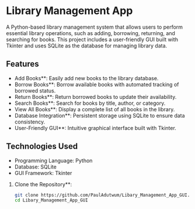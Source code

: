 # Library Management App

A Python-based library management system that allows users to perform essential library operations, such as adding, borrowing, returning, and searching for books. This project includes a user-friendly GUI built with Tkinter and uses SQLite as the database for managing library data.

## Features

- Add Books**: Easily add new books to the library database.
- Borrow Books**: Borrow available books with automated tracking of borrowed status.
- Return Books**: Return borrowed books to update their availability.
- Search Books**: Search for books by title, author, or category.
- View All Books**: Display a complete list of all books in the library.
- Database Integration**: Persistent storage using SQLite to ensure data consistency.
- User-Friendly GUI**: Intuitive graphical interface built with Tkinter.

## Technologies Used

- Programming Language: Python
- Database: SQLite
- GUI Framework: Tkinter



1. Clone the Repository**:
   ```bash
   git clone https://github.com/PaulAdutwum/Libary_Management_App_GUI.git
   cd Libary_Management_App_GUI
